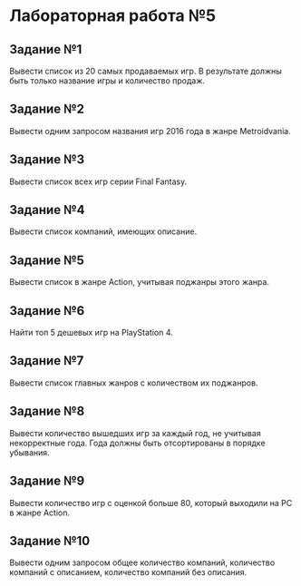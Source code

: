 # Лабораторная работа №5

## Задание №1

Вывести список из 20 самых продаваемых игр. В результате должны быть только название игры и количество продаж. 

## Задание №2

Вывести одним запросом названия игр 2016 года в жанре Metroidvania.

## Задание №3

Вывести список всех игр серии Final Fantasy.

## Задание №4

Вывести список компаний, имеющих описание.

## Задание №5

Вывести список в жанре Action, учитывая поджанры этого жанра.

## Задание №6

Найти топ 5 дешевых игр на PlayStation 4.

## Задание №7

Вывести список главных жанров с количеством их поджанров.

## Задание №8

Вывести количество вышедших игр за каждый год, не учитывая некорректные года. Года должны быть отсортированы в порядке убывания.

## Задание №9

Вывести количество игр с оценкой больше 80, который выходили на PC в жанре Action.

## Задание №10

Вывести одним запросом общее количество компаний, количество компаний с описанием, количество компаний без описания.
